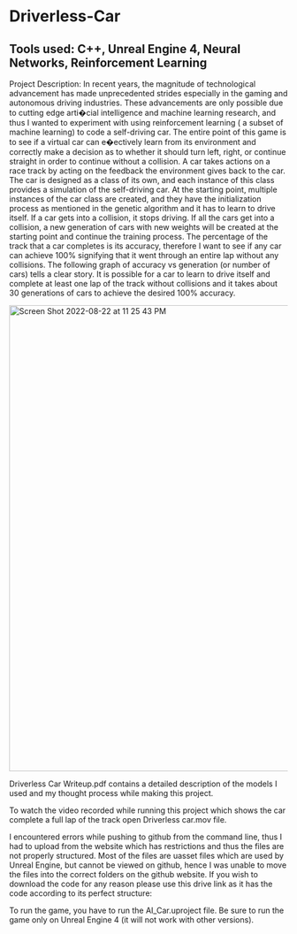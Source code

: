 # Driverless-Car

## Tools used: C++, Unreal Engine 4, Neural Networks, Reinforcement Learning

Project Description: In recent years, the magnitude of technological advancement has made unprecedented strides especially in the gaming and autonomous driving industries. These advancements are only possible due to cutting edge arti�cial intelligence and machine learning research, and thus I wanted to experiment with using reinforcement learning ( a subset of machine learning) to code a self-driving car. The entire point of this game is to see if a virtual car can e�ectively learn from its environment and correctly make a decision as to whether it should turn left, right, or continue straight in order to continue without a collision. A car takes actions on a race track by acting on the feedback the environment gives back to the car. The car is designed as a class of its own, and each instance of this class provides a simulation of the self-driving car. At the starting point, multiple instances of the car class are created, and they have the initialization process as mentioned in the genetic algorithm and it has to learn to drive itself. If a car gets into a collision, it stops driving. If all the cars get into a collision, a new generation of cars with new weights will be created at the starting point and continue the training process. The percentage of the track that a car completes is its accuracy, therefore I want to see if any car can achieve 100% signifying that it went through an entire lap without any collisions. The following graph of accuracy vs generation (or number of cars) tells a clear story. It is possible for a car to learn to drive itself and complete at least one lap of the track without collisions and it takes about 30 generations of cars to achieve the desired 100% accuracy.


<img width="843" alt="Screen Shot 2022-08-22 at 11 25 43 PM" src="https://user-images.githubusercontent.com/51481040/186062915-555e0b14-7824-4b6e-8b02-4ccb3bc4a57e.png">


Driverless Car Writeup.pdf contains a detailed description of the models I used and my thought process while making this project. 

To watch the video recorded while running this project which shows the car complete a full lap of the track open Driverless car.mov file.

I encountered errors while pushing to github from the command line, thus I had to upload from the website which has restrictions and thus the files are not properly structured. 
Most of the files are uasset files which are used by Unreal Engine, but cannot be viewed on github, hence I was unable to move the files into the correct folders on the github website.
If you wish to download the code for any reason please use this drive link as it has the code according to its perfect structure: 

To run the game, you have to run the AI_Car.uproject file. Be sure to run the game only on Unreal Engine 4 (it will not work with other versions).
